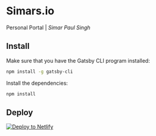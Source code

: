 # Simars.io

Personal Portal | _Simar Paul Singh_

## Install

Make sure that you have the Gatsby CLI program installed:

```sh
npm install -g gatsby-cli
```

Install the dependencies:

```sh
npm install
```

## Deploy

[![Deploy to Netlify](https://www.netlify.com/img/deploy/button.svg)](https://app.netlify.com/start/deploy?repository=https://github.com/gatsbyjs/gatsby-starter-default)
